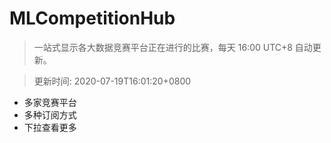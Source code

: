 # MLCompetitionHub

> 一站式显示各大数据竞赛平台正在进行的比赛，每天 16:00 UTC+8 自动更新。
  
> 更新时间: 2020-07-19T16:01:20+0800 

* 多家竞赛平台
* 多种订阅方式
* 下拉查看更多